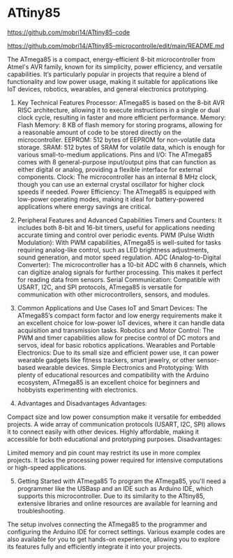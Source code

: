 # ATtiny85


https://github.com/mobri14/ATtiny85-code

https://github.com/mobri14/ATtiny85-microcontrolle/edit/main/README.md

The ATmega85 is a compact, energy-efficient 8-bit microcontroller from Atmel's AVR family, known for its simplicity, power efficiency, and versatile capabilities. It’s particularly popular in projects that require a blend of functionality and low power usage, making it suitable for applications like IoT devices, robotics, wearables, and general electronics prototyping.



1. Key Technical Features
Processor: ATmega85 is based on the 8-bit AVR RISC architecture, allowing it to execute instructions in a single or dual clock cycle, resulting in faster and more efficient performance.
Memory:
Flash Memory: 8 KB of flash memory for storing programs, allowing for a reasonable amount of code to be stored directly on the microcontroller.
EEPROM: 512 bytes of EEPROM for non-volatile data storage.
SRAM: 512 bytes of SRAM for volatile data, which is enough for various small-to-medium applications.
Pins and I/O: The ATmega85 comes with 8 general-purpose input/output pins that can function as either digital or analog, providing a flexible interface for external components.
Clock: The microcontroller has an internal 8 MHz clock, though you can use an external crystal oscillator for higher clock speeds if needed.
Power Efficiency: The ATmega85 is equipped with low-power operating modes, making it ideal for battery-powered applications where energy savings are critical.



2. Peripheral Features and Advanced Capabilities
Timers and Counters: It includes both 8-bit and 16-bit timers, useful for applications needing accurate timing and control over periodic events.
PWM (Pulse Width Modulation): With PWM capabilities, ATmega85 is well-suited for tasks requiring analog-like control, such as LED brightness adjustments, sound generation, and motor speed regulation.
ADC (Analog-to-Digital Converter): The microcontroller has a 10-bit ADC with 6 channels, which can digitize analog signals for further processing. This makes it perfect for reading data from sensors.
Serial Communication: Compatible with USART, I2C, and SPI protocols, ATmega85 is versatile for communication with other microcontrollers, sensors, and modules.



3. Common Applications and Use Cases
IoT and Smart Devices: The ATmega85’s compact form factor and low energy requirements make it an excellent choice for low-power IoT devices, where it can handle data acquisition and transmission tasks.
Robotics and Motor Control: The PWM and timer capabilities allow for precise control of DC motors and servos, ideal for basic robotics applications.
Wearables and Portable Electronics: Due to its small size and efficient power use, it can power wearable gadgets like fitness trackers, smart jewelry, or other sensor-based wearable devices.
Simple Electronics and Prototyping: With plenty of educational resources and compatibility with the Arduino ecosystem, ATmega85 is an excellent choice for beginners and hobbyists experimenting with electronics.
4. Advantages and Disadvantages
Advantages:

Compact size and low power consumption make it versatile for embedded projects.
A wide array of communication protocols (USART, I2C, SPI) allows it to connect easily with other devices.
Highly affordable, making it accessible for both educational and prototyping purposes.
Disadvantages:

Limited memory and pin count may restrict its use in more complex projects.
It lacks the processing power required for intensive computations or high-speed applications.



5. Getting Started with ATmega85
To program the ATmega85, you'll need a programmer like the USBasp and an IDE such as Arduino IDE, which supports this microcontroller. Due to its similarity to the ATtiny85, extensive libraries and online resources are available for learning and troubleshooting.

The setup involves connecting the ATmega85 to the programmer and configuring the Arduino IDE for correct settings. Various example codes are also available for you to get hands-on experience, allowing you to explore its features fully and efficiently integrate it into your projects.

